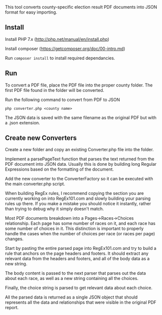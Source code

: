 This tool converts county-specific election result PDF documents into JSON format for easy importing.

## Install

Install PHP 7.x (http://php.net/manual/en/install.php)

Install composer (https://getcomposer.org/doc/00-intro.md)

Run `composer install` to install required dependancies.

## Run

To convert a PDF file, place the PDF file into the proper county folder.
The first PDF file found in the folder will be converted.

Run the following command to convert from PDF to JSON

`php converter.php <county name>`


The JSON data is saved with the same filename as the original PDF but with a .json extension.
 
## Create new Converters

Create a new folder and copy an existing Converter.php file into the folder.

Implement a parsePageText function that parses the text returned from the PDF document into JSON data. 
Usually this is done by building long Regular Expressions based on the formatting of the document.

Add the new converter to the ConverterFactory so it can be executed with the main converter.php script.

When building RegEx rules, I recommend copying the section you are currently working on into 
RegEx101.com and slowly building your parsing rules up there. If you make a mistake you should notice it instantly, 
rather than trying to debug why it simply doesn't match.

Most PDF documents breakdown into a Pages->Races->Choices relationship. 
Each page has some number of races on it, and each race has some number of choices in it. 
This distinction is important to properly handle the cases when the number of choices per race (or races per page) changes.

Start by pasting the entire parsed page into RegEx101.com and try to build a rule that anchors on the page headers and footers.
It should extract any relevant data from the headers and footers, and all of the body data as a new string.

The body content is passed to the next parser that parses out the data about each race, as well as a new string containing all the choices.

Finally, the choice string is parsed to get relevant data about each choice.

All the parsed data is returned as a single JSON object that should represents all the data and relationships that were visible in the original PDF report.

